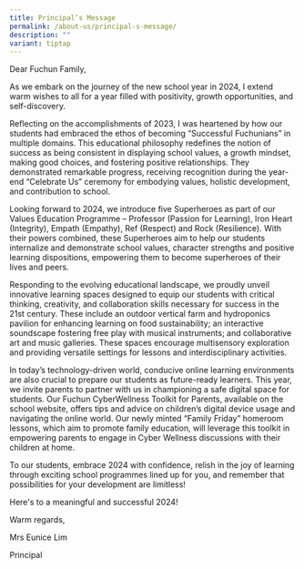 ```yaml
---
title: Principal’s Message
permalink: /about-us/principal-s-message/
description: ""
variant: tiptap
---
```

<p>Dear Fuchun Family,</p><p></p><p>As we embark on the journey of the new school year in 2024, I extend warm wishes to all for a year filled with positivity, growth opportunities, and self-discovery.</p><p></p><p>Reflecting on the accomplishments of 2023, I was heartened by how our students had embraced the ethos of becoming “Successful Fuchunians” in multiple domains. This educational philosophy redefines the notion of success as being consistent in displaying school values, a growth mindset, making good choices, and fostering positive relationships. They demonstrated remarkable progress, receiving recognition during the year-end “Celebrate Us” ceremony for embodying values, holistic development, and contribution to school.</p><p></p><p>Looking forward to 2024, we introduce five Superheroes as part of our Values Education Programme – Professor (Passion for Learning), Iron Heart (Integrity), Empath (Empathy), Ref (Respect) and Rock (Resilience). With their powers combined, these Superheroes aim to help our students internalize and demonstrate school values, character strengths and positive learning dispositions, empowering them to become superheroes of their lives and peers.</p><p></p><p>Responding to the evolving educational landscape, we proudly unveil innovative learning spaces designed to equip our students with critical thinking, creativity, and collaboration skills necessary for success in the 21st century. These include an outdoor vertical farm and hydroponics pavilion for enhancing learning on food sustainability; an interactive soundscape fostering free play with musical instruments; and collaborative art and music galleries. These spaces encourage multisensory exploration and providing versatile settings for lessons and interdisciplinary activities.</p><p>In today’s technology-driven world, conducive online learning environments are also crucial to prepare our students as future-ready learners. This year, we invite parents to partner with us in championing a safe digital space for students. Our Fuchun CyberWellness Toolkit for Parents, available on the school website, offers tips and advice on children’s digital device usage and navigating the online world. Our newly minted “Family Friday” homeroom lessons, which aim to promote family education, will leverage this toolkit in empowering parents to engage in Cyber Wellness discussions with their children at home.</p><p></p><p>To our students, embrace 2024 with confidence, relish in the joy of learning through exciting school programmes lined up for you, and remember that possibilities for your development are limitless!</p><p></p><p>Here's to a meaningful and successful 2024!</p><p></p><p>Warm regards,</p><p>Mrs Eunice Lim</p><p>Principal</p>